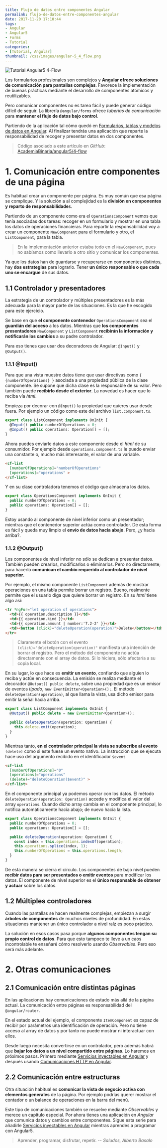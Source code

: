 ```yaml
---
title: Flujo de datos entre componentes Angular
permalink: flujo-de-datos-entre-componentes-angular
date: 2017-11-20 17:10:44
tags:  
- Angular
- Angular5
- Forms
- Tutorial
categories:
- [Tutorial, Angular] 
thumbnail: /css/images/angular-5_4_flow.png
---
```

![Tutorial Angular5 4-Flow](/images/tutorial-angular-5_4_flow.png)

Los formularios profesionales son complejos y **Angular ofrece soluciones de comunicación para pantallas complejas**. Favorece la implementación de buenas prácticas mediante el desarrollo de componentes atómicos y reutilizables.

Pero comunicar componentes no es tarea fácil y puede generar código difícil de seguir. La librería `@angular/forms` ofrece *tuberías de comunicación* para **mantener el flujo de datos bajo control**.

<!-- more -->

Partiendo de la aplicación tal cómo quedó en [Formularios, tablas y modelos de datos en Angular](../formularios-tablas-y-modelos-de-datos-en-angular/). Al finalizar tendrás una aplicación que reparte la responsabilidad de recoger y presentar datos en dos componentes.

>Código asociado a este artículo en *GitHub*: [AcademiaBinaria/angular5/4-flow](https://github.com/AcademiaBinaria/angular5/tree/master/4-flow/cash-flow) 


# 1. Comunicación entre componentes de una página
Es habitual crear un componente por página. Es muy común que esa página se complique. Y la solución a al complejidad es la **división en componentes y reparto de responsabilidade**s. 

Partiendo de un componente como era el `OperationsComponent` vemos que tenía asociadas dos tareas: recoger en un formulario y mostrar en una tabla los datos de operaciones financieras. Para repartir la responsabilidad  voy a crear un componente `NewComponent` para el formulario y otro, el `ListComponent`, para la tabla. 

>En la implementación anterior estaba todo en el `NewComponent`, pues no sabíamos como llevarlo a otro sitio y comunicar los componentes.

Ya que los datos han de guardarse y recuperarse en componentes distintos, hay **dos estrategias** para lograrlo. Tener **un único responsable o que cada uno se encargue** de sus datos.

## 1.1 Controlador y presentadores
La estrategia de un controlador y múltiples presentadores es la más adecuada para la mayor parte de las situaciones. Es la que he escogido para este ejercicio.

Se base en que **el componente contenedor** `OperationsComponent` sea el **guardián del acceso** a los datos. Mientras que **los componentes presentadores** `NewComponent` y `ListComponent` **recibirán la información y notificarán los cambios** a su padre controlador.

Para eso tienes que usar dos decoradores de Angular: `@Input()` y `@Output()`.

### 1.1.1 @Input()
Para que una vista muestre datos tiene que usar directivas como `{ {numberOfOperations} }` asociada a una propiedad pública de la clase componente. Se supone que dicha clase es la responsable de su valor. Pero también puede **recibirlo desde el exterior**. La novedad es hacer que lo reciba vía *html*.

Empieza por decorar con `@Input()` la propiedad que quieres usar desde fuera. Por ejemplo un código como este del archivo `list.component.ts`.

```typescript
export class ListComponent implements OnInit {
  @Input() public numberOfOperations = 0;
  @Input() public operations: Operation[] = [];
}
```
Ahora puedes enviarle datos a este componente desde el *html* de su consumidor. Por ejemplo desde `operations.component.ts` le puedo enviar una constante o, mucho más interesante, el valor de una variable.

```html
<cf-list 
  [numberOfOperations]="numberOfOperations" 
  [operations]="operations" >
</cf-list>
```
Y en su clase controladora tenemos el código que almacena los datos. 

```typescript
export class OperationsComponent implements OnInit {
  public numberOfOperations = 0;
  public operations: Operation[] = [];
}
```

Estoy usando al componente de nivel inferior como un presentador; mientras que el contenedor superior actúa como controlador. De esta forma es fácil y queda muy limpio el **envío de datos hacia abajo**. Pero, ¿y hacia arriba?.

### 1.1.2 @Output()
Los componentes de nivel inferior no sólo se dedican a presentar datos. También pueden crearlos, modificarlos o eliminarlos. Pero no directamente; para hacerlo **comunican el cambio requerido al controlador de nivel superior**.

Por ejemplo, el mismo componente `ListComponent` además de mostrar operaciones en una tabla permite borrar un registro. Bueno, realmente permite que el usuario diga que quiere borrar un registro. En su *html* tiene algo así:

```html
<tr *ngFor="let operation of operations">
  <td>{{ operation.description }}</td>
  <td>{{ operation.kind }}</td>
  <td>{{ operation.amount | number:'7.2-2' }}</td>
  <td><button (click)="deleteOperation(operation)">Delete</button></td>
</tr>
```

>Claramente el botón con el evento `(click)="deleteOperation(operation)"` manifiesta una intención de borrar el registro. Pero el método del componente no actúa directamente con el array de datos. Si lo hiciera, sólo afectaría a su copia local.

En su lugar, lo que hace es **emitir un evento**, confiando que alguien lo reciba y actúe en consecuencia. La emisión se realiza mediante el decorador `@Output() public delete`, sobre una propiedad que es un emisor de eventos *tipado*, `new EventEmitter<Operation>();`. El método `deleteOperation(operation)`, al que llama la vista, usa dicho emisor para emitir la señal hacia arriba.

```typescript
export class ListComponent implements OnInit {
  @Output() public delete = new EventEmitter<Operation>();

  public deleteOperation(operation: Operation) {
    this.delete.emit(operation);
  }
}
```
Mientras tanto, **en el controlador principal la vista se subscribe al evento** `(delete)` como si este fuese un evento nativo. La instrucción que se ejecuta hace uso del argumento recibido en el identificador `$event`

```html
<cf-list 
  [numberOfOperations]="0" 
  [operations]="operations" 
  (delete)="deleteOperation($event)" >
</cf-list>
```
En el componente principal ya podemos operar con los datos. El método `deleteOperation(operation: Operation)` accede y modifica el valor del array `operations`. Cuando dicho array cambia en el componente principal, lo notifica automáticamente hacia abajo; de nuevo hacia la lista.

```typescript
export class OperationsComponent implements OnInit {
  public numberOfOperations = 0;
  public operations: Operation[] = [];

  public deleteOperation(operation: Operation) {
    const index = this.operations.indexOf(operation);
    this.operations.splice(index, 1);
    this.numberOfOperations = this.operations.length;
  }
}
```
De esta manera se cierra el círculo. Los componentes de bajo nivel pueden **recibir datos para ser presentados o emitir eventos** para modificar los datos. El componente de nivel superior es el **único responsable de obtener y actuar** sobre los datos.

## 1.2 Múltiples controladores
Cuando las pantallas se hacen realmente complejas, empiezan a surgir **árboles de componentes** de muchos niveles de profundidad. En estas situaciones mantener un único controlador a nivel raíz es poco práctico. 

La solución en esos casos pasa porque **algunos componentes tengan su propio control de datos**. Para que esto tampoco te lleve a un caos incontrolable te enseñaré cómo resolverlo usando *Observables*. Pero eso será más adelante. 


# 2. Otras comunicaciones

## 2.1 Comunicación entre distintas páginas
En las aplicaciones hay comunicaciones de estado más allá de la página actual. La comunicación entre páginas es responsabilidad del `@angular/router`.

En el estado actual del ejemplo, el componente `ItemComponent` es capaz de recibir por parámetros una identificación de operación. Pero no tiene acceso al array de datos y por tanto no puede mostrar ni interactuar con ellos.

Desde luego necesita convertirse en un controlador, pero además habrá que **bajar los datos a un nivel compartido entre páginas**. Lo haremos en próximos pasos. Primero mediante  [Servicios inyectables en Angular](../categories/Tutorial/Angular/) y después usando [Comunicaciones HTTP en Angular](../categories/Tutorial/Angular/).

## 2.2 Comunicación entre estructuras
Otra situación habitual es **comunicar la vista de negocio activa con elementos generales** de la página. Por ejemplo podrías querer mostrar el contador o un balance de operaciones en la barra del menú.

Este tipo de comunicaciones también se resuelve mediante *Observables* y merece un capítulo especial. Por ahora tienes una aplicación en *Angular* que comunica datos y cambios entre componentes. Sigue esta serie para añadirle [Servicios inyectables en Angular](../servicios-inyectables-en-Angular/) mientras aprendes a programar con Angular5.

> Aprender, programar, disfrutar, repetir.
> -- <cite>Saludos, Alberto Basalo</cite> 